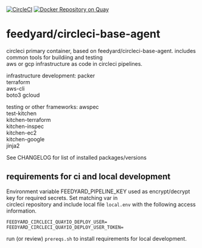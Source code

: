 [![CircleCI](https://circleci.com/gh/feedyard/circleci-infra-agent.svg?style=shield)](https://circleci.com/gh/feedyard/circleci-infra-agent)
[![Docker Repository on Quay](https://quay.io/repository/feedyard/circleci-infra-agent/status "Docker Repository on Quay")](https://quay.io/repository/feedyard/circleci-infra-agent)
# feedyard/circleci-base-agent

circleci primary container, based on feedyard/circleci-base-agent. includes common tools for buildiing and testing     
aws or gcp infrastructure as code in circleci pipelines.  

infrastructure development:
packer  
terraform    
aws-cli  
boto3
gcloud

testing or other frameworks:
awspec  
test-kitchen  
kitchen-terraform  
kitchen-inspec  
kitchen-ec2  
kitchen-google  
jinja2  
  
See CHANGELOG for list of installed packages/versions  

## requirements for ci and local development

Environment variable FEEDYARD_PIPELINE_KEY used as encrypt/decrypt key for required secrets. Set matching var in  
circleci repository and include local file `local.env` with the following access information.  

```$xslt
FEEDYARD_CIRCLECI_QUAYIO_DEPLOY_USER=
FEEDYARD_CIRCLECI_QUAYIO_DEPLOY_USER_TOKEN=
```

run (or review) `prereqs.sh` to install requirements for local development.  
